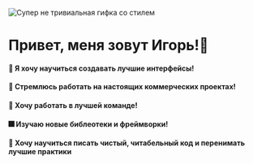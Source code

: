 ![Супер не тривиальная гифка со стилем]((https://media2.giphy.com/media/qgQUggAC3Pfv687qPC/giphy.gif?cid=ecf05e47uz9xn6avaz8nmi77731y1uliut5domzjurozere6&rid=giphy.gif&ct=g))

# Привет, меня зовут Игорь!:wave:

#### :radio_button: Я хочу научиться создавать лучшие интерфейсы!
#### :office: Стремлюсь работать на настоящих коммерческих проектах!
#### :100: Хочу работать в лучшей команде!
#### :fireworks: Изучаю новые библеотеки и фреймворки!
#### :dart: Хочу научиться писать чистый, читабельный код и перенимать лучшие практики


